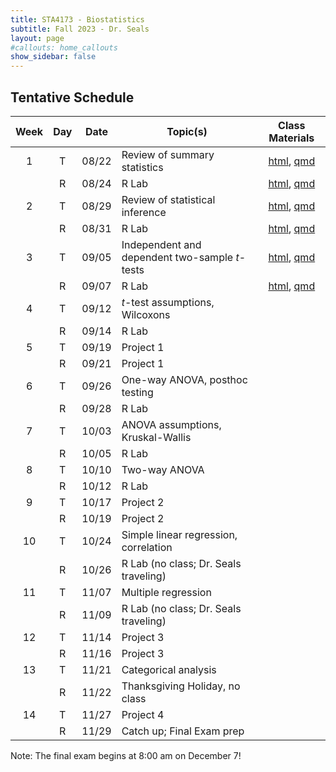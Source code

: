 ```yaml
---
title: STA4173 - Biostatistics
subtitle: Fall 2023 - Dr. Seals
layout: page
#callouts: home_callouts
show_sidebar: false
---
```


## Tentative Schedule

| Week | Day | Date  | Topic(s) | Class Materials |
|:-:|:-:|:-:|---------|:-:|
| 1    | T   | 08/22 | Review of summary statistics | [html](https://samanthaseals.github.io/STA4173/slides/L01.html), [qmd](https://github.com/samanthaseals/STA4173/blob/master/slides/L01.qmd) |
|     | R   | 08/24 | R Lab | [html](https://samanthaseals.github.io/STA4173/labs/D01.html), [qmd](https://github.com/samanthaseals/STA4173/blob/master/labs/D01.qmd) |
| 2     | T   | 08/29 | Review of statistical inference | [html](https://samanthaseals.github.io/STA4173/slides/L02.html), [qmd](https://github.com/samanthaseals/STA4173/blob/master/slides/L02.qmd) |
|     | R   | 08/31 | R Lab | [html](https://samanthaseals.github.io/STA4173/labs/D02.html), [qmd](https://github.com/samanthaseals/STA4173/blob/master/labs/D02.qmd) |
| 3    | T   | 09/05 | Independent and dependent two-sample *t*-tests | [html](https://samanthaseals.github.io/STA4173/slides/L03.html), [qmd](https://github.com/samanthaseals/STA4173/blob/master/slides/L03.qmd) |
|     | R   | 09/07 | R Lab |  [html](https://samanthaseals.github.io/STA4173/labs/D03.html), [qmd](https://github.com/samanthaseals/STA4173/blob/master/labs/D03.qmd) |
|  4    | T   | 09/12 | *t*-test assumptions, Wilcoxons |   |
|     | R   | 09/14 | R Lab | | |
| 5    | T   | 09/19 | Project 1 | |
|     | R   | 09/21 | Project 1 | | 
| 6   | T   | 09/26 | One-way ANOVA, posthoc testing  |  |
|     | R   | 09/28 | R Lab |  |
| 7     | T   | 10/03 | ANOVA assumptions, Kruskal-Wallis |  |
|     | R   | 10/05 | R Lab |  |
| 8    | T   | 10/10 | Two-way ANOVA | |
|     | R   | 10/12 | R Lab |  |
| 9     | T   | 10/17 | Project 2 | |
|      | R   | 10/19 | Project 2 | |
| 10    | T   | 10/24 | Simple linear regression, correlation |   |
|      | R   | 10/26 |  R Lab (no class; Dr. Seals traveling) |  |
|  11    | T   | 11/07 | Multiple regression |   |
|      | R   | 11/09 | R Lab (no class; Dr. Seals traveling) | |
| 12    | T   | 11/14 | Project 3 | | |
|     | R  | 11/16 | Project 3 | | |
| 13     | T   | 11/21 | Categorical analysis |  |
|     | R  | 11/22 | Thanksgiving Holiday, no class |
| 14    | T   | 11/27 | Project 4 |  | |
|     | R  | 11/29 | Catch up; Final Exam prep |


Note: The final exam begins at 8:00 am on December 7!
